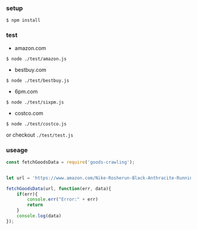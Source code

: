 ### setup

```
$ npm install
```

### test

- amazon.com
```
$ node ./test/amazon.js
```

- bestbuy.com
```
$ node ./test/bestbuy.js
```

- 6pm.com
```
$ node ./test/sixpm.js
```

- costco.com
```
$ node ./test/costco.js
```

or checkout `./test/test.js`

### useage

```js
const fetchGoodsData = require('goods-crawling');


let url = 'https://www.amazon.com/Nike-Rosherun-Black-Anthracite-Running/dp/B00BOR6I68/ref=sr_1_2?ie=UTF8&qid=1472541714&sr=8-2&keywords=nike';

fetchGoodsData(url, function(err, data){
    if(err){
        console.err("Error:" + err)
        return
    }
    console.log(data)
});


```